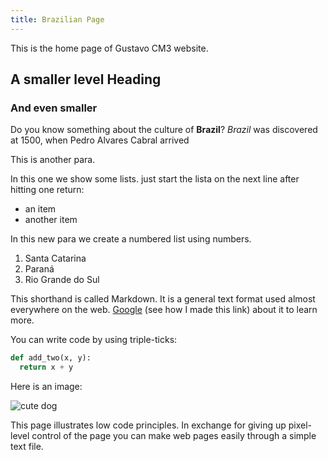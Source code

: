 ```yaml
---
title: Brazilian Page
---
```


This is the home page of Gustavo CM3 website.

## A smaller level Heading

### And even smaller

Do you know something about the culture of **Brazil**? *Brazil* was discovered at 1500, when Pedro Alvares Cabral arrived

This is another para.

In this one we show some lists. just start the lista on the next line after hitting one return:
- an item
- another item

In this new para we create a numbered list using numbers.
1. Santa Catarina
2. Paraná
3. Rio Grande do Sul

This shorthand is called Markdown. It is a general text format used almost everywhere on the web. [Google](https://www.google.com) (see how I made this link) about it to learn more.

You can write code by using triple-ticks:

```python
def add_two(x, y):
  return x + y
```

Here is an image:

![cute dog](https://i.imgur.com/dY93WHQ.jpeg)

This page illustrates low code principles. In exchange for giving up pixel-level control of the page you can make web pages easily through a simple text file.
